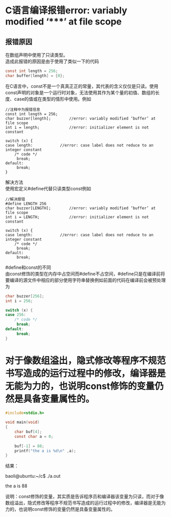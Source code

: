 # C语言编译报错error: variably modified ‘***’ at file scope

## 报错原因
在数组声明中使用了只读类型。  
造成此报错的原因是由于使用了类似一下的代码
```c
const int length = 256;
char buffer[length] = {0};
```
在C语言中，const不是一个真真正正的常量，其代表的含义仅仅是只读。使用const声明的对象是一个运行时对象，无法使用其作为某个量的初值、数组的长度、case的值或在类型的情形中使用。例如
```
//注释中为报错信息
const int length = 256;
char buzzer[length];        //error: variably modified ‘buffer’ at file scope
int i = length;             //error: initializer element is not constant

switch (x) {
case length:            //error: case label does not reduce to an integer constant
	/* code */
	 break;
default:
	 break;
}
```
解决方法  
使用宏定义#define代替只读类型const例如
```
//解决报错
#define LENGTH 256
char buzzer[LENGTH];        //error: variably modified ‘buffer’ at file scope
int i = LENGTH;             //error: initializer element is not constant

switch (x) {
case length:            //error: case label does not reduce to an integer constant
	/* code */
	 break;
default:
	 break;
```
#define和const的不同  
由const修饰的类型在内存中占空间而#define不占空间，#define只是在编译前将要编译的源文件中相应的部分使用字符串替换例如前面的代码在编译前会被预处理为
```c
char buzzer[256];       
int i = 256;            

switch (x) {
case 256:           
	/* code */
	 break;
default:
	 break;
}
```

# 对于像数组溢出，隐式修改等程序不规范书写造成的运行过程中的修改，编译器是无能为力的，也说明const修饰的变量仍然是具备变量属性的。

```c
#include<stdio.h>
 
void main(void)
{
    char buf[4];
    const char a = 0;
 
    buf[-1] = 88;
    printf("the a is %d\n" ,a);
}
```

结果：

baoli@ubuntu:~/c$ ./a.out

the a is 88

说明：const修饰的变量，其实质是告诉程序员和编译器该变量为只读，而对于像数组溢出，隐式修改等程序不规范书写造成的运行过程中的修改，编译器是无能为力的，也说明const修饰的变量仍然是具备变量属性的。
